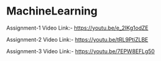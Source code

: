 # MachineLearning
 Assignment-1 Video Link:- https://youtu.be/e_2IKg1odZE

 Assignment-2 Video Link:- https://youtu.be/tRL9PtiZLBE
 
 Assignment-3 Video Link:- https://youtu.be/7EPW8EFLg50
